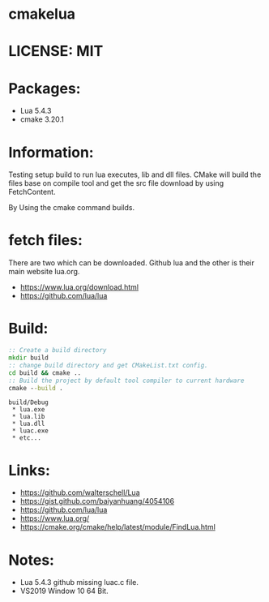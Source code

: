 # cmakelua

# LICENSE: MIT

# Packages:
 * Lua 5.4.3
 * cmake 3.20.1

# Information:
  Testing setup build to run lua executes, lib and dll files. CMake will build the files base on compile tool and get the src file download by using FetchContent.

  By Using the cmake command builds.

# fetch files:
  There are two which can be downloaded. Github lua and the other is their main website lua.org.

  * https://www.lua.org/download.html
  * https://github.com/lua/lua

# Build:

```bat
:: Create a build directory
mkdir build 
:: change build directory and get CMakeList.txt config.
cd build && cmake ..
:: Build the project by default tool compiler to current hardware
cmake --build . 
```

```
build/Debug
 * lua.exe
 * lua.lib
 * lua.dll
 * luac.exe
 * etc...
```

# Links:
 * https://github.com/walterschell/Lua
 * https://gist.github.com/baiyanhuang/4054106
 * https://github.com/lua/lua
 * https://www.lua.org/
 * https://cmake.org/cmake/help/latest/module/FindLua.html

# Notes:
  * Lua 5.4.3 github missing luac.c file.
  * VS2019 Window 10 64 Bit.